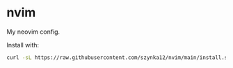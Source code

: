 # nvim
My neovim config.

Install with:
```sh
curl -sL https://raw.githubusercontent.com/szynka12/nvim/main/install.sh | bash
```
